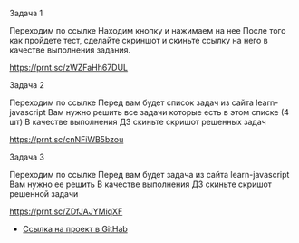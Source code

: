 Задача 1

Переходим по ссылке
Находим кнопку  и нажимаем на нее
После того как пройдете тест, сделайте скриншот и скиньте ссылку на него в качестве выполнения задания.

https://prnt.sc/zWZFaHh67DUL 
 

Задача 2

Переходим по ссылке
Перед вам будет список задач из сайта learn-javascript
Вам нужно решить все задачи которые есть в этом списке (4 шт)
В качестве выполнения ДЗ скиньте скришот решенных задач
 
https://prnt.sc/cnNFiWB5bzou

Задача 3

Переходим по ссылке
Перед вам будет задача из сайта learn-javascript
Вам нужно ее решить
В качестве выполнения ДЗ скиньте скришот решенной задачи

https://prnt.sc/ZDfJAJYMiqXF


* [Ссылка на проект в GitHab](https://github.com/EShka0707/js_studies.git)
